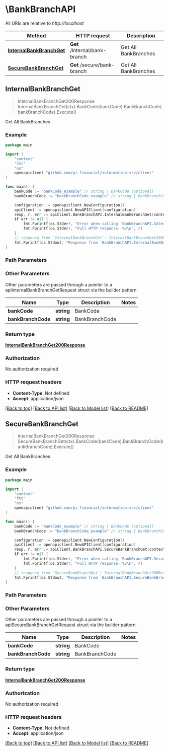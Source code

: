# \BankBranchAPI

All URIs are relative to *http://localhost*

Method | HTTP request | Description
------------- | ------------- | -------------
[**InternalBankBranchGet**](BankBranchAPI.md#InternalBankBranchGet) | **Get** /internal/bank-branch | Get All BankBranches
[**SecureBankBranchGet**](BankBranchAPI.md#SecureBankBranchGet) | **Get** /secure/bank-branch | Get All BankBranches



## InternalBankBranchGet

> InternalBankBranchGet200Response InternalBankBranchGet(ctx).BankCode(bankCode).BankBranchCode(bankBranchCode).Execute()

Get All BankBranches



### Example

```go
package main

import (
	"context"
	"fmt"
	"os"
	openapiclient "github.com/pi-financial/information-srv/client"
)

func main() {
	bankCode := "bankCode_example" // string | BankCode (optional)
	bankBranchCode := "bankBranchCode_example" // string | BankBranchCode (optional)

	configuration := openapiclient.NewConfiguration()
	apiClient := openapiclient.NewAPIClient(configuration)
	resp, r, err := apiClient.BankBranchAPI.InternalBankBranchGet(context.Background()).BankCode(bankCode).BankBranchCode(bankBranchCode).Execute()
	if err != nil {
		fmt.Fprintf(os.Stderr, "Error when calling `BankBranchAPI.InternalBankBranchGet``: %v\n", err)
		fmt.Fprintf(os.Stderr, "Full HTTP response: %v\n", r)
	}
	// response from `InternalBankBranchGet`: InternalBankBranchGet200Response
	fmt.Fprintf(os.Stdout, "Response from `BankBranchAPI.InternalBankBranchGet`: %v\n", resp)
}
```

### Path Parameters



### Other Parameters

Other parameters are passed through a pointer to a apiInternalBankBranchGetRequest struct via the builder pattern


Name | Type | Description  | Notes
------------- | ------------- | ------------- | -------------
 **bankCode** | **string** | BankCode | 
 **bankBranchCode** | **string** | BankBranchCode | 

### Return type

[**InternalBankBranchGet200Response**](InternalBankBranchGet200Response.md)

### Authorization

No authorization required

### HTTP request headers

- **Content-Type**: Not defined
- **Accept**: application/json

[[Back to top]](#) [[Back to API list]](../README.md#documentation-for-api-endpoints)
[[Back to Model list]](../README.md#documentation-for-models)
[[Back to README]](../README.md)


## SecureBankBranchGet

> InternalBankBranchGet200Response SecureBankBranchGet(ctx).BankCode(bankCode).BankBranchCode(bankBranchCode).Execute()

Get All BankBranches



### Example

```go
package main

import (
	"context"
	"fmt"
	"os"
	openapiclient "github.com/pi-financial/information-srv/client"
)

func main() {
	bankCode := "bankCode_example" // string | BankCode (optional)
	bankBranchCode := "bankBranchCode_example" // string | BankBranchCode (optional)

	configuration := openapiclient.NewConfiguration()
	apiClient := openapiclient.NewAPIClient(configuration)
	resp, r, err := apiClient.BankBranchAPI.SecureBankBranchGet(context.Background()).BankCode(bankCode).BankBranchCode(bankBranchCode).Execute()
	if err != nil {
		fmt.Fprintf(os.Stderr, "Error when calling `BankBranchAPI.SecureBankBranchGet``: %v\n", err)
		fmt.Fprintf(os.Stderr, "Full HTTP response: %v\n", r)
	}
	// response from `SecureBankBranchGet`: InternalBankBranchGet200Response
	fmt.Fprintf(os.Stdout, "Response from `BankBranchAPI.SecureBankBranchGet`: %v\n", resp)
}
```

### Path Parameters



### Other Parameters

Other parameters are passed through a pointer to a apiSecureBankBranchGetRequest struct via the builder pattern


Name | Type | Description  | Notes
------------- | ------------- | ------------- | -------------
 **bankCode** | **string** | BankCode | 
 **bankBranchCode** | **string** | BankBranchCode | 

### Return type

[**InternalBankBranchGet200Response**](InternalBankBranchGet200Response.md)

### Authorization

No authorization required

### HTTP request headers

- **Content-Type**: Not defined
- **Accept**: application/json

[[Back to top]](#) [[Back to API list]](../README.md#documentation-for-api-endpoints)
[[Back to Model list]](../README.md#documentation-for-models)
[[Back to README]](../README.md)

